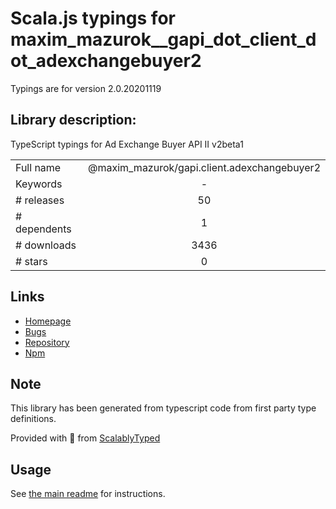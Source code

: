 
# Scala.js typings for maxim_mazurok__gapi_dot_client_dot_adexchangebuyer2

Typings are for version 2.0.20201119

## Library description:
TypeScript typings for Ad Exchange Buyer API II v2beta1

|                    |                 |
| ------------------ | :-------------: |
| Full name          | @maxim_mazurok/gapi.client.adexchangebuyer2 |
| Keywords           | - |
| # releases         | 50 |
| # dependents       | 1 |
| # downloads        | 3436 |
| # stars            | 0 |

## Links
- [Homepage](https://github.com/Maxim-Mazurok/google-api-typings-generator#readme)
- [Bugs](https://github.com/Maxim-Mazurok/google-api-typings-generator/issues)
- [Repository](https://github.com/Maxim-Mazurok/google-api-typings-generator)
- [Npm](https://www.npmjs.com/package/%40maxim_mazurok%2Fgapi.client.adexchangebuyer2)
    


## Note
This library has been generated from typescript code from first party type definitions.

Provided with :purple_heart: from [ScalablyTyped](https://github.com/oyvindberg/ScalablyTyped)

## Usage
See [the main readme](../../readme.md) for instructions.


